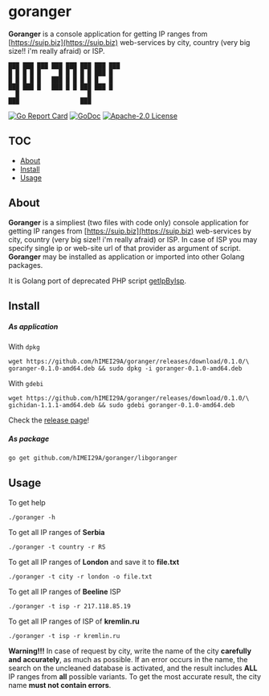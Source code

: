 # goranger

**Goranger** is a console application for getting IP ranges from [https://suip.biz](https://suip.biz) web-services by city, country (very big size!! i'm really afraid) or ISP.

    ███ ███ ███ ███ ███ ███ ███ ███ 
    █ █ █ █ █     █ █ █ █ █ ███ █   
    █ █ █ █ █   ███ █ █ █ █ █   █   
    ███ ███ █   ███ █ █ ███ ███ █   
      █                   █         
    ███                 ███         

[![Go Report Card](https://goreportcard.com/badge/github.com/hIMEI29A/goranger)](https://goreportcard.com/report/github.com/hIMEI29A/goranger) [![GoDoc](https://godoc.org/github.com/hIMEI29A/goranger/libgoranger?status.svg)](http://godoc.org/github.com/hIMEI29A/goranger/libgoranger) [![Apache-2.0 License](https://img.shields.io/badge/license-Apache--2.0-red.svg)](LICENSE)

## TOC
- [About](#about)
- [Install](#install)
- [Usage](#usage)

## About

**Goranger** is a simpliest (two files with code only) console application for getting IP ranges from [https://suip.biz](https://suip.biz) web-services by city, country (very big size!! i'm really afraid) or ISP. In case of ISP you may specify single ip or web-site url of that provider as argument of script. **Goranger** may be installed as application or imported into other Golang packages.

It is Golang port of deprecated PHP script [getIpByIsp](https://github.com/hIMEI29A/getIpbyIsp).

## Install

##### As application

With `dpkg`

    wget https://github.com/hIMEI29A/goranger/releases/download/0.1.0/\
    goranger-0.1.0-amd64.deb && sudo dpkg -i goranger-0.1.0-amd64.deb

With `gdebi`

    wget https://github.com/hIMEI29A/goranger/releases/download/0.1.0/\
    gichidan-1.1.1-amd64.deb && sudo gdebi goranger-0.1.0-amd64.deb

Check the [release page](https://github.com/hIMEI29A/goranger/releases)!

##### As package

```sh
go get github.com/hIMEI29A/goranger/libgoranger
```

## Usage

To get help

```shell
./goranger -h
```

To get all IP ranges of **Serbia**

```shell
./goranger -t country -r RS
```

To get all IP ranges of **London** and save it to **file.txt**

```shell
./goranger -t city -r london -o file.txt
```

To get all IP ranges of **Beeline** ISP

```shell
./goranger -t isp -r 217.118.85.19
```

To get all IP ranges of ISP of **kremlin.ru**

```shell
./goranger -t isp -r kremlin.ru
```

**Warning!!!** In case of request by city, write the name of the city **carefully and accurately**, as much as possible. If an error occurs in the name, the search on the uncleaned database is activated, and the result includes **ALL** IP ranges from **all** possible variants. To get the most accurate result, the city name **must not contain errors**.
